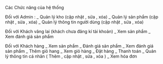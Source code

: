 Các Chức năng của hệ thống

Đối với Admin :
_ Quản lý kho (cập nhật , sửa , xóa)
_ Quản lý sản phẩm (cập nhật , sửa , xóa)
_ Quản lý thông tin người dùng (cập nhật , sửa , xóa)

Đối với Khách vãng lai (khách chưa đăng kí tài khoản)
 _ Xem sản phẩm 
 _ Xem đánh giá sản phẩm

Đối với Khách hàng 
 _ Xem sản phẩm
 _ Đánh giá sản phẩm 
 _ Xem đánh giá sản phẩm
 _ Thêm giỏ hang
 _ Xem giỏ hàng 
 _ Đặt hàng 
 _ Thanh toán 
 _ Quản lý thông tin cá nhân ( Thêm , cập nhật , sửa , xóa )
 _ Xem hóa đơn

